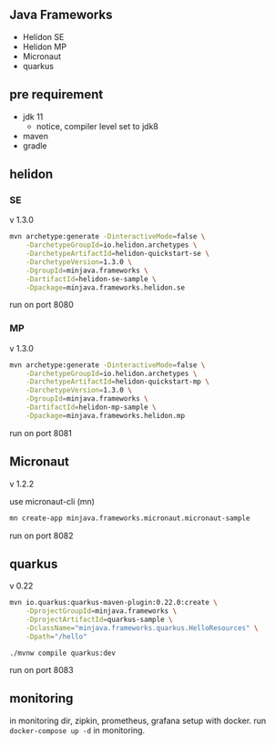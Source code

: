 Java Frameworks
---------------

+ Helidon SE
+ Helidon MP
+ Micronaut
+ quarkus

## pre requirement

+ jdk 11
    + notice, compiler level set to jdk8
+ maven
+ gradle 

## helidon

### SE 

v 1.3.0

```bash
mvn archetype:generate -DinteractiveMode=false \
    -DarchetypeGroupId=io.helidon.archetypes \
    -DarchetypeArtifactId=helidon-quickstart-se \
    -DarchetypeVersion=1.3.0 \
    -DgroupId=minjava.frameworks \
    -DartifactId=helidon-se-sample \
    -Dpackage=minjava.frameworks.helidon.se
```

run on port 8080


### MP 

v 1.3.0

```bash
mvn archetype:generate -DinteractiveMode=false \
    -DarchetypeGroupId=io.helidon.archetypes \
    -DarchetypeArtifactId=helidon-quickstart-mp \
    -DarchetypeVersion=1.3.0 \
    -DgroupId=minjava.frameworks \
    -DartifactId=helidon-mp-sample \
    -Dpackage=minjava.frameworks.helidon.mp
```

run on port 8081

## Micronaut

v 1.2.2

use micronaut-cli (mn) 

```bash
mn create-app minjava.frameworks.micronaut.micronaut-sample
```


run on port 8082

## quarkus

v 0.22

```bash
mvn io.quarkus:quarkus-maven-plugin:0.22.0:create \
    -DprojectGroupId=minjava.frameworks \
    -DprojectArtifactId=quarkus-sample \
    -DclassName="minjava.frameworks.quarkus.HelloResources" \
    -Dpath="/hello"
```

`./mvnw compile quarkus:dev`


run on port 8083

## monitoring

in monitoring dir, zipkin, prometheus, grafana setup with docker.
run `docker-compose up -d` in monitoring.